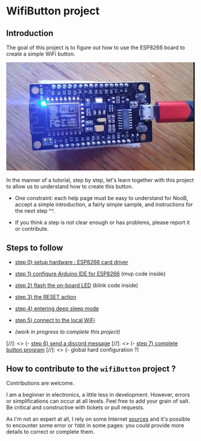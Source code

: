# WifiButton project

## Introduction

The goal of this project is to figure out how to use the ESP8266 board to create a simple WiFi button.

![ESP 8266 WiFi card](./doc/images/esp8266WiFi_CH340G.JPG)

In the manner of a tutorial, step by step, let's learn together with this project to allow us to understand how to create this button.

- One constraint: each help page must be easy to understand for NooB, accept a simple introduction, a fairly simple sample, and instructions for the next step ^^.

- If you think a step is not clear enough or has problems, please report it or contribute.

## Steps to follow

- [step 0) setup hardware : ESP8266 card driver](./doc/00_setupDriver.md)
- [step 1) configure Arduino IDE for ESP8266](./doc/10_setupIDE.md) (mvp code inside)
- [step 2) flash the on-board LED](./doc/20_flashLed.md) (blink code inside)
- [step 3) the RESET action](./doc/30_reset.md)
- [step 4) entering deep sleep mode](./doc/40_deepSleep.md)
- [step 5) connect to the local WiFi](./doc/50_wifiConnect.md)

- *(work in progress to complete this project)*

[//]: <> (- [step 6\) send a discord message](./doc/60_postDiscord.md\))
[//]: <> (- [step 7\) complete button program](./doc/70_completeProgram.md\))
[//]: <> (- global hard configuration ?)

## How to contribute to the `wifiButton` project ?

Contributions are welcome.

I am a beginner in electronics, a little less in development. However, errors or simplifications can occur at all levels. Feel free to add your grain of salt. Be critical and constructive with tickets or pull requests.

As I'm not an expert at all, I rely on some Internet [sources](./doc/99_external_resources.md) and it's possible to encounter some error or `TODO` in some pages: you could provide more details to correct or complete them.